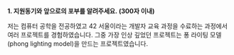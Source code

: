 
**1. 지원동기와 앞으로의 포부를 알려주세요. (300자 이내)**

 저는 컴퓨터 공학을 전공하였고 42 서울이라는 개발자 교육 과정을 수료하는 과정에서 여러 프로젝트를 경험하였습니다. 그중 가장 인상 깊었던 프로젝트는 퐁 라이팅 모델(phong lighting model)을 만드는 프로젝트였습니다.  